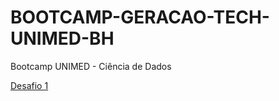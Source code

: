 # BOOTCAMP-GERACAO-TECH-UNIMED-BH
Bootcamp UNIMED - Ciência de Dados

[Desafio 1](https://github.com/caiocarvalhodev/BOOTCAMP-GERACAO-TECH-UNIMED-BH/blob/main/Desafios%20Iniciais%20-%20UNIMED%20BH/cachorro_quente.py)
